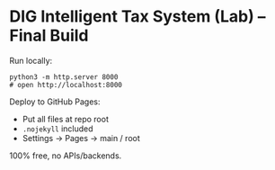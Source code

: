 # DIG Intelligent Tax System (Lab) – Final Build

Run locally:
```
python3 -m http.server 8000
# open http://localhost:8000
```

Deploy to GitHub Pages:
- Put all files at repo root
- `.nojekyll` included
- Settings → Pages → main / root

100% free, no APIs/backends.
